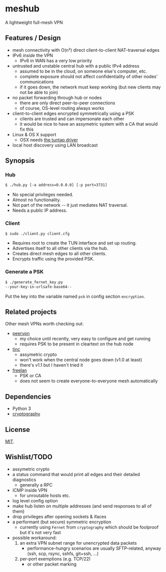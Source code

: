 # meshub

A lightweight full-mesh VPN

## Features / Design

* mesh connectivity with O(n²) direct client-to-client NAT-traversal edges
* IPv6 *inside* the VPN
	* IPv6 in WAN has a very low priority
* untrusted and unstable central hub with a public IPv4 address
	* assumed to be in the cloud, on someone else's computer, etc.
	* complete exposure should not affect confidentiality of other nodes' communications
	* if it goes down, the network must keep working (but new clients may not be able to join)
* no packet forwarding through hub or nodes
	* there are only direct peer-to-peer connections
	* of course, OS-level routing always works
* client-to-client edges encrypted symmetrically using a PSK
	* clients are trusted and can impersonate each other
    * it would be nice to have an assymetric system with a CA that would fix this
* Linux & OS X support
	* OSX needs [the tuntap driver](http://tuntaposx.sourceforge.net/)
* local host discovery using LAN broadcast

## Synopsis

### Hub

```bash
$ ./hub.py [-a address=0.0.0.0] [-p port=3731]
```

* No special privileges needed.
* Almost no functionality.
* Not part of the network -- it just mediates NAT traversal.
* Needs a public IP address.

### Client

```bash
$ sudo ./client.py client.cfg
```

* Requires root to create the TUN interface and set up routing.
* Advertises itself to all other clients via the hub.
* Creates direct mesh edges to all other clients.
* Encrypts traffic using the provided PSK.

### Generate a PSK

```bash
$ ./generate_fernet_key.py
--your-key-in-urlsafe-base64--
```

Put the key into the variable named `psk` in config section `encryption`.

## Related projects

Other mesh VPNs worth checking out:
* [peervpn](https://peervpn.net/)
	* my choice until recently, very easy to configure and get running
	* requires PSK to be present in cleartext on the hub node
* [tinc](https://tinc-vpn.org/)
	* assymetric crypto
	* won't work when the central node goes down (v1.0 at least)
	* there's v1.1 but I haven't tried it
* [freelan](https://freelan.org/)
	* PSK or CA
	* does not seem to create everyone-to-everyone mesh automatically

## Dependencies

* Python 3
* [cryptography](https://pypi.python.org/pypi/cryptography)

## License

[MIT](https://github.com/ziman/meshub/blob/master/LICENSE).

## Wishlist/TODO

* assymetric crypto
* a status command that would print all edges and their detailed diagnostics
    * generally a RPC
* ICMP inside VPN
    * for unroutable hosts etc.
* log level config option
* make hub listen on multiple addresses (and send responses to all of them)
* drop privileges after opening sockets & ifaces
* a performant (but secure) symmetric encryption
    * currently using `Fernet` from `cryptography` which should be foolproof but it's not very fast
* possible workaround:
	1. an extra VPN subnet range for unencrypted data packets
		* performance-hungry scenarios are usually SFTP-related, anyway (ssh, scp, rsync, sshfs, git+ssh, ...)
	2. per-port exemptions (e.g. TCP/22)
		* or other packet marking
